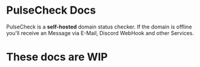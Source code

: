 # PulseCheck Docs

PulseCheck is a **self-hosted** domain status checker. 
If the domain is offline you'll receive an Message via E-Mail, Discord WebHook and other Services.


# These docs are WIP